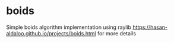 # boids
Simple boids algorithm implementation using raylib
https://hasan-aldaloo.github.io/projects/boids.html for more details
